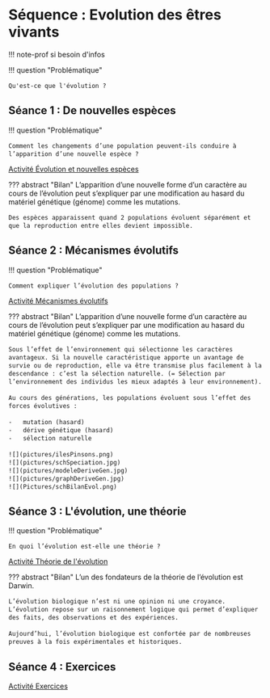 # Séquence : Evolution des êtres vivants

!!! note-prof
    si besoin d'infos


!!! question "Problématique"

    Qu'est-ce que l'évolution ?
    




## Séance 1 : De nouvelles espèces

!!! question "Problématique"

    Comment les changements d’une population peuvent-ils conduire à l’apparition d’une nouvelle espèce ?

[Activité Évolution et nouvelles espèces](../speciation)




??? abstract "Bilan"
    L’apparition d’une nouvelle forme d’un caractère au cours de l’évolution peut s’expliquer par une modification au hasard du matériel génétique (génome) comme les mutations.
    
    Des espèces apparaissent quand 2 populations évoluent séparément et que la reproduction entre elles devient impossible.


## Séance 2 : Mécanismes évolutifs

!!! question "Problématique"

    Comment expliquer l’évolution des populations ?

[Activité Mécanismes évolutifs](../mecaEvol)




??? abstract "Bilan"
    L’apparition d’une nouvelle forme d’un caractère au cours de l’évolution peut s’expliquer par une modification au hasard du matériel génétique (génome) comme les mutations.

    Sous l’effet de l’environnement qui sélectionne les caractères avantageux. Si la nouvelle caractéristique apporte un avantage de survie ou de reproduction, elle va être transmise plus facilement à la descendance : c’est la sélection naturelle. (= Sélection par l’environnement des individus les mieux adaptés à leur environnement).

    Au cours des générations, les populations évoluent sous l’effet des forces évolutives :

    -   mutation (hasard)
    -   dérive génétique (hasard)
    -   sélection naturelle

    ![](pictures/ilesPinsons.png)
    ![](pictures/schSpeciation.jpg)
    ![](pictures/modeleDeriveGen.jpg)
    ![](pictures/graphDeriveGen.jpg)
    ![](Pictures/schBilanEvol.png)



## Séance 3 : L'évolution, une théorie

!!! question "Problématique"

    En quoi l’évolution est-elle une théorie ?

[Activité Théorie de l'évolution](../theorieEvol)




??? abstract "Bilan"
    L’un des fondateurs de la théorie de l’évolution est Darwin.

    L’évolution biologique n’est ni une opinion ni une croyance. L’évolution repose sur un raisonnement logique qui permet d’expliquer des faits, des observations et des expériences.

    Aujourd’hui, l’évolution biologique est confortée par de nombreuses preuves à la fois expérimentales et historiques.

 


## Séance 4 : Exercices


[Activité Exercices](../exercices)